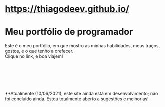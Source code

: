 
# https://thiagodeev.github.io/

<h1>Meu portfólio de programador</h1>

Este é o meu portfólio, em que mostro as minhas habilidades, meus traços, gostos, e o que tenho a orefecer.<br>
Clique no link, e boa viajem!
<br><br><br><br><br><br><br>
**Atualmente (10/06/2021), este site ainda está em desenvolvimento; não foi concluído ainda.
Estou totalmente aberto a sugestões e melhorias!
